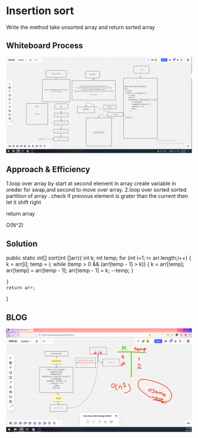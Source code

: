 # Insertion sort
<!-- Description of the challenge -->

Write the  method take unsorted array and return sorted array
## Whiteboard Process
<!-- Embedded whiteboard image -->
![image](sort.PNG)
## Approach & Efficiency
<!-- What approach did you take? Why? What is the Big O space/time for this approach? -->
1.loop over array by start at second element  in array
create variable in oreder for swap,and second  to move over array.
2.loop over sorted sorted partition of array .
check if previous  element is grater than the current then let it shift right

return array

O(N^2)
## Solution
<!-- Show how to run your code, and examples of it in action -->
public static int[] sort(int []arr){
 int k;
    int temp;
    for (int i=1; i< arr.length;i++) {
            k = arr[i];
            temp = i;
            while (temp > 0 && (arr[temp - 1] > k)) {
                    k = arr[temp];
                    arr[temp] = arr[temp - 1];
                    arr[temp - 1] = k;
                 --temp;
                }

    }
    return arr;
}

## BLOG 

![image](Blogsort.PNG)